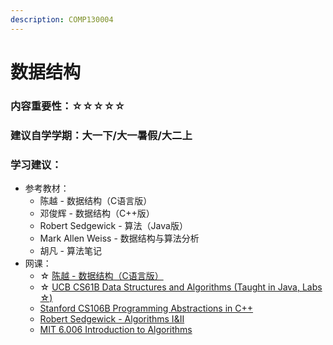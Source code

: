 ```yaml
---
description: COMP130004
---
```


# 数据结构

### 内容重要性：☆☆☆☆☆

### 建议自学学期：大一下/大一暑假/大二上

### 学习建议：

* 参考教材：
  * 陈越 - 数据结构（C语言版）
  * 邓俊辉 - 数据结构（C++版）
  * Robert Sedgewick - 算法（Java版）
  * Mark Allen Weiss - 数据结构与算法分析
  * 胡凡 - 算法笔记
* 网课：
  * ☆ [陈越 - 数据结构（C语言版）](https://www.bilibili.com/video/BV1H4411N7oD)
  * ☆ [UCB CS61B Data Structures and Algorithms (Taught in Java, Labs ☆)](https://csdiy.wiki/%E6%95%B0%E6%8D%AE%E7%BB%93%E6%9E%84%E4%B8%8E%E7%AE%97%E6%B3%95/CS61B/#\_1)
  * [Stanford CS106B Programming Abstractions in C++](https://csdiy.wiki/%E7%BC%96%E7%A8%8B%E5%85%A5%E9%97%A8/CS106B\_CS106X/)
  * [Robert Sedgewick - Algorithms I\&II](https://csdiy.wiki/%E6%95%B0%E6%8D%AE%E7%BB%93%E6%9E%84%E4%B8%8E%E7%AE%97%E6%B3%95/Algo/)
  * [MIT 6.006 Introduction to Algorithms](https://csdiy.wiki/%E6%95%B0%E6%8D%AE%E7%BB%93%E6%9E%84%E4%B8%8E%E7%AE%97%E6%B3%95/6.006/)

